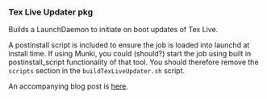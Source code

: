 ### Tex Live Updater pkg

Builds a LaunchDaemon to initiate on boot updates of Tex Live.

A postinstall script is included to ensure the job is loaded into launchd at install time. If using Munki, you could (should?) start the job using built in postinstall_script functionality of that tool. You should therefore remove the `scripts` section in the `buildTexLiveUpdater.sh` script.

An accompanying blog post is [here](https://defaultswrite.co/2018/02/12/updating-texlive/).
